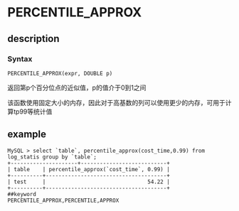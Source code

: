 # PERCENTILE_APPROX
## description
### Syntax

`PERCENTILE_APPROX(expr, DOUBLE p)`


返回第p个百分位点的近似值，p的值介于0到1之间

该函数使用固定大小的内存，因此对于高基数的列可以使用更少的内存，可用于计算tp99等统计值

## example
```
MySQL > select `table`, percentile_approx(cost_time,0.99) from log_statis group by `table`;
+---------------------+---------------------------+
| table    | percentile_approx(`cost_time`, 0.99) |
+----------+--------------------------------------+
| test     |                                54.22 |
+----------+--------------------------------------+
##keyword
PERCENTILE_APPROX,PERCENTILE,APPROX
